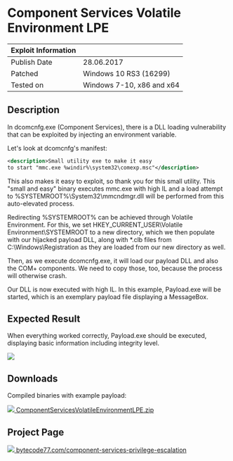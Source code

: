 # Component Services Volatile Environment LPE

| Exploit Information |                                   |
|:------------------- |:--------------------------------- |
| Publish Date        | 28.06.2017                        |
| Patched             | Windows 10 RS3 (16299)            |
| Tested on           | Windows 7-10, x86 and x64         |

## Description

In dcomcnfg.exe (Component Services), there is a DLL loading vulnerability that can be exploited by injecting an environment variable.

Let's look at dcomcnfg's manifest:

```xml
<description>Small utility exe to make it easy
to start "mmc.exe %windir%\system32\comexp.msc"</description>
```

This also makes it easy to exploit, so thank you for this small utility. This "small and easy" binary executes mmc.exe with high IL and a load attempt to %SYSTEMROOT%\System32\mmcndmgr.dll will be performed from this auto-elevated process.

Redirecting %SYSTEMROOT% can be achieved through Volatile Environment. For this, we set HKEY_CURRENT_USER\Volatile Environment\SYSTEMROOT to a new directory, which we then populate with our hijacked payload DLL, along with *.clb files from C:\Windows\Registration as they are loaded from our new directory as well.

Then, as we execute dcomcnfg.exe, it will load our payload DLL and also the COM+ components. We need to copy those, too, because the process will otherwise crash.

Our DLL is now executed with high IL. In this example, Payload.exe will be started, which is an exemplary payload file displaying a MessageBox.

## Expected Result

When everything worked correctly, Payload.exe should be executed, displaying basic information including integrity level.

![](https://bytecode77.com/images/pages/component-services-privilege-escalation/result.png)

## Downloads

Compiled binaries with example payload:

[![](http://bytecode77.com/public/fileicons/zip.png) ComponentServicesVolatileEnvironmentLPE.zip](https://bytecode77.com/downloads/ComponentServicesVolatileEnvironmentLPE.zip)

## Project Page

[![](https://bytecode77.com/public/favicon16.png) bytecode77.com/component-services-privilege-escalation](https://bytecode77.com/component-services-privilege-escalation)